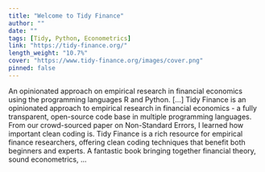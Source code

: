 ```yaml
---
title: "Welcome to Tidy Finance"
author: ""
date: ""
tags: [Tidy, Python, Econometrics]
link: "https://tidy-finance.org/"
length_weight: "10.7%"
cover: "https://www.tidy-finance.org/images/cover.png"
pinned: false
---
```


An opinionated approach on empirical research in financial economics using the programming languages R and Python. [...] Tidy Finance is an opinionated approach to empirical research in financial economics - a fully transparent, open-source code base in multiple programming languages. From our crowd-sourced paper on Non-Standard Errors, I learned how important clean coding is. Tidy Finance is a rich resource for empirical finance researchers, offering clean coding techniques that benefit both beginners and experts. A fantastic book bringing together financial theory, sound econometrics, ...
